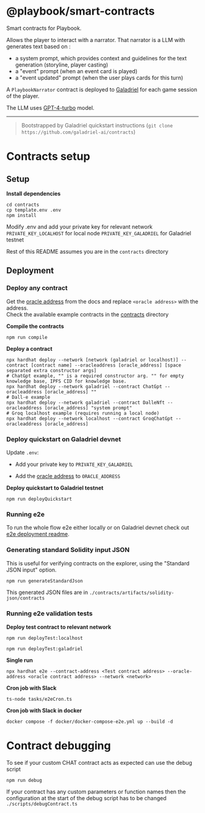 # @playbook/smart-contracts

Smart contracts for Playbook.

Allows the player to interact with a narrator. That narrator is a LLM with generates text based on :

- a system prompt, which provides context and guidelines for the text generation (storyline, player casting)
- a "event" prompt (when an event card is played)
- a "event updated" prompt (when the user plays cards for this turn)

A `PlaybookNarrator` contract is deployed to [Galadriel](https://docs.galadriel.com) for each game session of the player.

The LLM uses [GPT-4-turbo](https://platform.openai.com/docs/models/gpt-4-turbo-and-gpt-4) model.

---

> Bootstrapped by Galadriel quickstart instructions (`git clone https://github.com/galadriel-ai/contracts`)

# Contracts setup

## Setup

**Install dependencies**

```
cd contracts
cp template.env .env
npm install
```

Modify .env and add your private key for relevant network  
`PRIVATE_KEY_LOCALHOST` for local node
`PRIVATE_KEY_GALADRIEL` for Galadriel testnet

Rest of this README assumes you are in the `contracts` directory

## Deployment

### Deploy any contract

Get the [oracle address](https://docs.galadriel.com/oracle-address) from the docs and replace `<oracle address>` with
the address.  
Check the available example contracts in the [contracts](contracts) directory

**Compile the contracts**

```
npm run compile
```

**Deploy a contract**

```
npx hardhat deploy --network [network (galadriel or localhost)] --contract [contract name] --oracleaddress [oracle_address] [space separated extra constructor args]
# ChatGpt example, "" is a required constructor arg. "" for empty knowledge base, IPFS CID for knowledge base.
npx hardhat deploy --network galadriel --contract ChatGpt --oracleaddress [oracle_address] ""
# Dall-e example
npx hardhat deploy --network galadriel --contract DalleNft --oracleaddress [oracle_address] "system prompt"
# Groq localhost example (requires running a local node)
npx hardhat deploy --network localhost --contract GroqChatGpt --oracleaddress [oracle_address]
```

### Deploy quickstart on Galadriel devnet

Update `.env`:

- Add your private key to `PRIVATE_KEY_GALADRIEL`

- Add the [oracle address](http://docs.galadriel.com/oracle-address) to `ORACLE_ADDRESS`

**Deploy quickstart to Galadriel testnet**

```
npm run deployQuickstart
```

### Running e2e

To run the whole flow e2e either locally or on Galadriel devnet check out
[e2e deployment readme](README_e2e.md).

### Generating standard Solidity input JSON

This is useful for verifying contracts on the explorer,
using the "Standard JSON input" option.

```bash
npm run generateStandardJson
```

This generated JSON files are in `./contracts/artifacts/solidity-json/contracts`

### Running e2e validation tests

**Deploy test contract to relevant network**

```
npm run deployTest:localhost
```

```
npm run deployTest:galadriel
```

**Single run**

```
npx hardhat e2e --contract-address <Test contract address> --oracle-address <oracle contract address> --network <network>
```

**Cron job with Slack**

```
ts-node tasks/e2eCron.ts
```

**Cron job with Slack in docker**

```
docker compose -f docker/docker-compose-e2e.yml up --build -d
```

# Contract debugging

To see if your custom CHAT contract acts as expected can use the debug script

```
npm run debug
```

If your contract has any custom parameters or function names then the configuration at the start of the
debug script has to be changed `./scripts/debugContract.ts`
